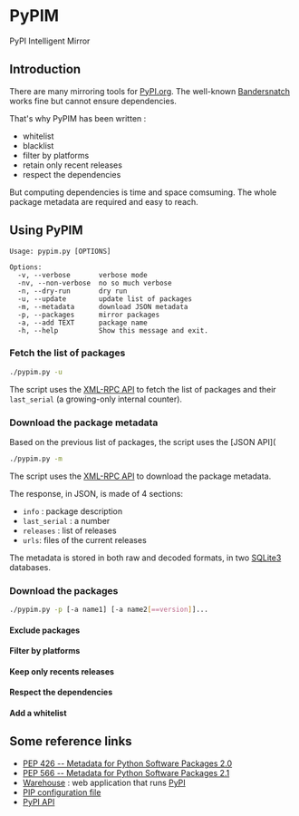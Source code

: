 # PyPIM

PyPI Intelligent Mirror

## Introduction

There are many mirroring tools for [PyPI.org](https://pypi.org). The well-known [Bandersnatch](https://bandersnatch.readthedocs.io) works fine but cannot ensure dependencies.

That's why PyPIM has been written :

* whitelist
* blacklist
* filter by platforms
* retain only recent releases
* respect the dependencies

But computing dependencies is time and space comsuming. The whole package metadata are required and easy to reach.

## Using PyPIM

```
Usage: pypim.py [OPTIONS]

Options:
  -v, --verbose       verbose mode
  -nv, --non-verbose  no so much verbose
  -n, --dry-run       dry run
  -u, --update        update list of packages
  -m, --metadata      download JSON metadata
  -p, --packages      mirror packages
  -a, --add TEXT      package name
  -h, --help          Show this message and exit.
```

### Fetch the list of packages

```bash
./pypim.py -u
```
The script uses the [XML-RPC API](https://warehouse.readthedocs.io/api-reference/xml-rpc/#mirroring-support) to fetch the list of packages and their `last_serial` (a growing-only internal counter).

### Download the package metadata

Based on the previous list of packages, the script uses the [JSON API](
```bash
./pypim.py -m
```
The script uses the [XML-RPC API](https://warehouse.readthedocs.io/api-reference/json/) to download the package metadata.

The response, in JSON, is made of 4 sections:

* `info` : package description
* `last_serial` : a number
* `releases` : list of releases
* `urls`: files of the current releases

The metadata is stored in both raw and decoded formats, in two [SQLite3](https://www.sqlite.org) databases.

### Download the packages

```bash
./pypim.py -p [-a name1] [-a name2[==version]]...
```

#### Exclude packages

#### Filter by platforms

#### Keep only recents releases

#### Respect the dependencies

#### Add a whitelist

## Some reference links

* [PEP 426 -- Metadata for Python Software Packages 2.0](https://www.python.org/dev/peps/pep-0426/)
* [PEP 566 -- Metadata for Python Software Packages 2.1](https://www.python.org/dev/peps/pep-0566/)
* [Warehouse](https://warehouse.readthedocs.io) : web application that runs [PyPI](https://pypi.org)
* [PIP configuration file](https://pip.pypa.io/en/stable/user_guide/#config-file)
* [PyPI API](https://warehouse.readthedocs.io/api-reference/)
